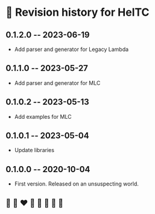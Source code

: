 # 📅 Revision history for HelTC

## 0.1.2.0  -- 2023-06-19
* Add parser and generator for Legacy Lambda

## 0.1.1.0  -- 2023-05-27
* Add parser and generator for MLC

## 0.1.0.2  -- 2023-05-13
* Add examples for MLC

## 0.1.0.1  -- 2023-05-04
* Update libraries

## 0.1.0.0  -- 2020-10-04
* First version. Released on an unsuspecting world.

## 🦄 🌈 ❤️ 💛 💚 💙 🤍 🖤
